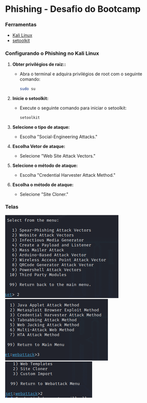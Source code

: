 # Phishing - Desafio do Bootcamp

### Ferramentas

- [Kali Linux](https://www.kali.org/)
- [setoolkit](https://github.com/trustedsec/social-engineer-toolkit)

### Configurando o Phishing no Kali Linux

1. **Obter privilégios de raiz::**
   - Abra o terminal e adquira privilégios de root com o seguinte comando:

     ```bash
     sudo su
     ```

2. **Inicie o setoolkit:**
   - Execute o seguinte comando para iniciar o setoolkit:

     ```bash
     setoolkit
     ```

3. **Selecione o tipo de ataque:**
   - Escolha "Social-Engineering Attacks."

4. **Escolha Vetor de ataque:**
   - Selecione "Web Site Attack Vectors."

5. **Selecione o método de ataque:**
   - Escolha "Credential Harvester Attack Method."

6. **Escolha o método de ataque:**
   - Selecione "Site Cloner."
### Telas

![Alt text](./telas/tela1.png "Optional title")
![Alt text](./telas/tela2.png "Optional title")
![Alt text](./telas/tela3.png "Optional title")